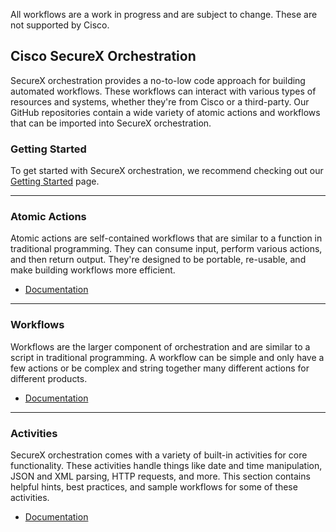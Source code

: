 All workflows are a work in progress and are subject to change. These are not supported by Cisco.

## Cisco SecureX Orchestration
SecureX orchestration provides a no-to-low code approach for building automated workflows. These workflows can interact with various types of resources and systems, whether they're from Cisco or a third-party. Our GitHub repositories contain a wide variety of atomic actions and workflows that can be imported into SecureX orchestration.

### Getting Started
To get started with SecureX orchestration, we recommend checking out our [Getting Started](https://ciscosecurity.github.io/sxo-05-security-workflows/getting-started) page.

---

### Atomic Actions
Atomic actions are self-contained workflows that are similar to a function in traditional programming. They can consume input, perform various actions, and then return output. They're designed to be portable, re-usable, and make building workflows more efficient.

* [Documentation](https://ciscosecurity.github.io/sxo-05-security-workflows/atomics/)

---

### Workflows
Workflows are the larger component of orchestration and are similar to a script in traditional programming. A workflow can be simple and only have a few actions or be complex and string together many different actions for different products.

* [Documentation](https://ciscosecurity.github.io/sxo-05-security-workflows/workflows/)

---

### Activities
SecureX orchestration comes with a variety of built-in activities for core functionality. These activities handle things like date and time manipulation, JSON and XML parsing, HTTP requests, and more. This section contains helpful hints, best practices, and sample workflows for some of these activities.

* [Documentation](https://ciscosecurity.github.io/sxo-05-security-workflows/activities/)
